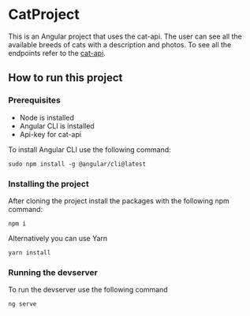# CatProject

This is an Angular project that uses the cat-api. The user can see all the available breeds of cats with a description and photos. To see all the endpoints refer to the [cat-api](https://developers.thecatapi.com/view-account/ylX4blBYT9FaoVd6OhvR?report=bOoHBz-8t).



## How to run this project

### Prerequisites

- Node is installed
- Angular CLI is installed
- Api-key for cat-api

To install Angular CLI use the following command:
```
sudo npm install -g @angular/cli@latest
```

### Installing the project

After cloning the project install the packages with the following npm command:

```
npm i
```

Alternatively you can use Yarn

```
yarn install
```

### Running the devserver

To run the devserver use the following command

```
ng serve
```